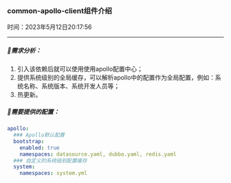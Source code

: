 ### common-apollo-client组件介绍

时间：2023年5月12日20:17:56

---

##### 🌵需求分析：

1. 引入该依赖后就可以使用使用apollo配置中心；
2. 提供系统级别的全局缓存，可以解析apollo中的配置作为全局配置，例如：系统名称、系统版本、系统开发人员等；
3. 热更新。



##### 🌵需要提供的配置：

```yaml
apollo:
  ### Apollo默认配置
  bootstrap:
    enabled: true
    namespaces: datasource.yaml, dubbo.yaml, redis.yaml
  ### 自定义的系统级别配置缓存
  system:
    namespaces: system.yml
```

